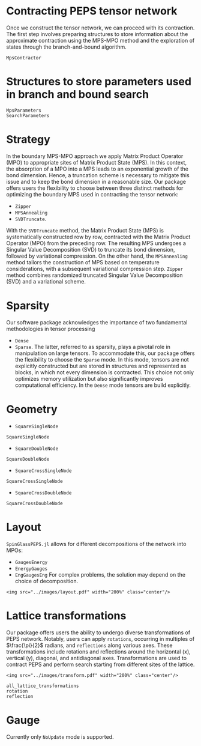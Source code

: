 # Contracting PEPS tensor network
Once we construct the tensor network, we can proceed with its contraction. The first step involves preparing structures to store information about the approximate contraction using the MPS-MPO method and the exploration of states through the branch-and-bound algorithm.

```@docs
MpsContractor
```

# Structures to store parameters used in branch and bound search
```@docs
MpsParameters
SearchParameters
```

# Strategy 
In the boundary MPS-MPO approach we apply Matrix Product Operator (MPO) to appropriate sites of Matrix Product State (MPS). In this context, the absorption of a MPO into a MPS leads to an exponential growth of the bond dimension. Hence, a truncation scheme is necessary to mitigate this issue and to keep the bond dimension in a reasonable size. 
Our package offers users the flexibility to choose between three distinct methods for optimizing the boundary MPS used in contracting the tensor network: 
* `Zipper`
* `MPSAnnealing`
* `SVDTruncate`.

With the `SVDTruncate` method, the Matrix Product State (MPS) is systematically constructed row by row, contracted with the Matrix Product Operator (MPO) from the preceding row. The resulting MPS undergoes a Singular Value Decomposition (SVD) to truncate its bond dimension, followed by variational compression. 
On the other hand, the `MPSAnnealing` method tailors the construction of MPS based on temperature considerations, with a subsequent variational compression step. 
`Zipper` method combines randomized truncated Singular Value Decomposition (SVD) and a variational
scheme.

# Sparsity 
Our software package acknowledges the importance of two fundamental methodologies in tensor processing
* `Dense` 
* `Sparse`. 
The latter, referred to as sparsity, plays a pivotal role in manipulation on large tensors. To accommodate this, our package offers the flexibility to choose the `Sparse` mode. In this mode, tensors are not explicitly constructed but are stored in structures and represented as blocks, in which not every dimension is contracted. This choice not only optimizes memory utilization but also significantly improves computational efficiency. In the `Dense` mode tensors are build explicitly.

# Geometry
* `SquareSingleNode`
```@docs
SquareSingleNode
```

* `SquareDoubleNode`
```@docs
SquareDoubleNode
```

* `SquareCrossSingleNode`
```@docs
SquareCrossSingleNode
```

* `SquareCrossDoubleNode`
```@docs
SquareCrossDoubleNode
```

# Layout 
`SpinGlassPEPS.jl` allows for different decompositions of the network into MPOs:
* `GaugesEnergy`
* `EnergyGauges`
* `EngGaugesEng`
For complex problems, the solution may depend on the choice of decomposition.

```@raw html
<img src="../images/layout.pdf" width="200%" class="center"/>
```

# Lattice transformations
Our package offers users the ability to undergo diverse transformations of PEPS network. Notably, users can apply `rotations`, occurring in multiples of $\frac{\pi}{2}$ radians, and `reflections` along various axes. These transformations include rotations and reflections around the horizontal (x), vertical (y), diagonal, and antidiagonal axes. Transformations are used to contract PEPS and perform search starting from different sites of the lattice. 
```@raw html
<img src="../images/transform.pdf" width="200%" class="center"/>
```
```@docs
all_lattice_transformations
rotation
reflection
```

# Gauge 
Currently only `NoUpdate` mode is supported.